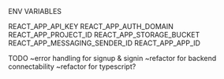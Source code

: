 ENV VARIABLES

REACT_APP_API_KEY
REACT_APP_AUTH_DOMAIN
REACT_APP_PROJECT_ID
REACT_APP_STORAGE_BUCKET
REACT_APP_MESSAGING_SENDER_ID
REACT_APP_APP_ID

TODO
~error handling for signup & signin
~refactor for backend connectability
~refactor for typescript?